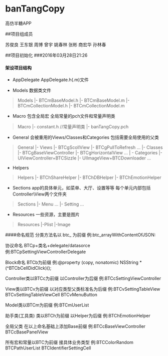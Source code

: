 # banTangCopy
高仿半糖APP

##项目组成员

苏俊良
王东银
周博
曾宇
姚春林
张彬
商宏华
孙林春

##项目初始化
###2016年03月28日21:26
#### 架设项目结构

- AppDelegate
AppDelegate.h(.m)文件 

- Models
数据类文件
>Models
|- BTCmBaseModel.h
|- BTCmBaseModel.m
|- BTCmCollectionModel.h
|- BTCmCollectionModel.m

- Macro
包含全局宏 全局常量的pch文件和常量声明类
>Macro
|- constant.h //常量声明类
|- banTangCopy.pch

- General
会被重用的Views/Classes和Categories 包括需要全局使用的父类
>General
|- Views
|- BTCgScollView
|- BTCgPullToRefresh
...
|- Classes
|- BTCgBaseViewController
|- BTCgHorizontalView
...
| - Categories
|- UIViewController+BTCSizzle
|- UIImageView+BTCDownloader
...

- Helpers
> Helpers
|- BTChShareHelper
|- BTChDBHelper
|- BTChEmotionHelper

- Sections
app的具体单元，如菜单、大厅、设置等等 每个单元内部包括Controller\View两个文件夹
> Sections
|- Menu
...
|- Setting
...

- Resources
一些资源，主要是图片
> Resources
|-Plist
|-Image


####命名规范
分类方法名以 btc_ 为前缀 
例:btc_arrayWithContentOfJSON:

协议命名 BTCp+类名+delegate/datasorce 
例:BTCpSettingViewControllerDelegate

Block命名 BTCb为前缀 
例:@property (copy, nonatomic) NSString *(^BTCbCellDidClick)();

Controller类以BTCc为前缀 以Controller为后缀
例:BTCcSettingViewController

View类以BTCv为前缀 以对应类型父类标准名为后缀
例:BTCvSettingTableView BTCvSettingTableViewCell BTCvMenuButton

Model类以BTCm为前缀
例:BTCmUserList

助手类(工具类) 类以BTCh为前缀 以Helper为后缀
例:BTChEmotionHelper

全局父类 在以上命名基础上添加Base前缀 
例:BTCcBaseViewController BTCcBasePanelView

所有宏和常量以BTC为前缀 接具体业务类型
例:BTCColorRandom BTCPathUserList BTCIdentifierSettingCell

